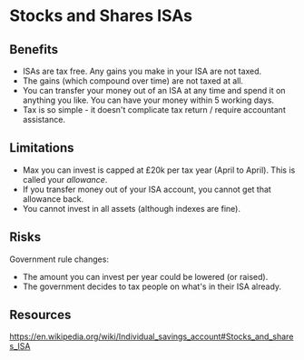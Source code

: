 # Stocks and Shares ISAs

## Benefits

* ISAs are tax free. Any gains you make in your ISA are not taxed.
* The gains (which compound over time) are not taxed at all.
* You can transfer your money out of an ISA at any time and spend it on anything you like. You can have your money within 5 working days.
* Tax is so simple - it doesn't complicate tax return / require accountant assistance.

## Limitations

* Max you can invest is capped at £20k per tax year (April to April). This is called your *allowance*.
* If you transfer money out of your ISA account, you cannot get that allowance back.
* You cannot invest in all assets (although indexes are fine). 

## Risks

Government rule changes:

* The amount you can invest per year could be lowered (or raised).
* The government decides to tax people on what's in their ISA already. 


## Resources

https://en.wikipedia.org/wiki/Individual_savings_account#Stocks_and_shares_ISA 
